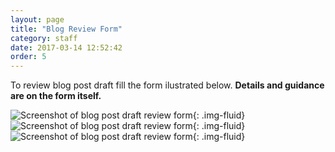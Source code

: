 ```yaml
---
layout: page
title: "Blog Review Form"
category: staff
date: 2017-03-14 12:52:42
order: 5
---
```

To review blog post draft
fill the form
ilustrated below.
**Details and guidance are on the form itself.**

![Screenshot of blog post draft review form]({{site.baseurl}}/img/blog-review-2023-1.png){: .img-fluid}
![Screenshot of blog post draft review form]({{site.baseurl}}/img/blog-review-2023-2.png){: .img-fluid}
![Screenshot of blog post draft review form]({{site.baseurl}}/img/blog-review-2023-3.png){: .img-fluid}


